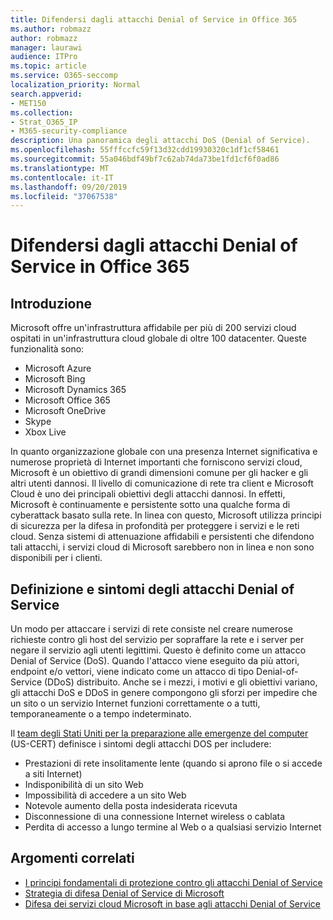 ```yaml
---
title: Difendersi dagli attacchi Denial of Service in Office 365
ms.author: robmazz
author: robmazz
manager: laurawi
audience: ITPro
ms.topic: article
ms.service: O365-seccomp
localization_priority: Normal
search.appverid:
- MET150
ms.collection:
- Strat_O365_IP
- M365-security-compliance
description: Una panoramica degli attacchi DoS (Denial of Service).
ms.openlocfilehash: 55fffccfc59f13d32cdd19930320c1df1cf58461
ms.sourcegitcommit: 55a046bdf49bf7c62ab74da73be1fd1cf6f0ad86
ms.translationtype: MT
ms.contentlocale: it-IT
ms.lasthandoff: 09/20/2019
ms.locfileid: "37067538"
---
```

# <a name="defend-against-denial-of-service-attacks-in-office-365"></a>Difendersi dagli attacchi Denial of Service in Office 365

## <a name="introduction"></a>Introduzione

Microsoft offre un'infrastruttura affidabile per più di 200 servizi cloud ospitati in un'infrastruttura cloud globale di oltre 100 datacenter. Queste funzionalità sono:

- Microsoft Azure
- Microsoft Bing
- Microsoft Dynamics 365
- Microsoft Office 365
- Microsoft OneDrive
- Skype
- Xbox Live

In quanto organizzazione globale con una presenza Internet significativa e numerose proprietà di Internet importanti che forniscono servizi cloud, Microsoft è un obiettivo di grandi dimensioni comune per gli hacker e gli altri utenti dannosi. Il livello di comunicazione di rete tra client e Microsoft Cloud è uno dei principali obiettivi degli attacchi dannosi. In effetti, Microsoft è continuamente e persistente sotto una qualche forma di cyberattack basato sulla rete. In linea con questo, Microsoft utilizza principi di sicurezza per la difesa in profondità per proteggere i servizi e le reti cloud. Senza sistemi di attenuazione affidabili e persistenti che difendono tali attacchi, i servizi cloud di Microsoft sarebbero non in linea e non sono disponibili per i clienti.

## <a name="definition-and-symptoms-of-denial-of-service-attacks"></a>Definizione e sintomi degli attacchi Denial of Service

Un modo per attaccare i servizi di rete consiste nel creare numerose richieste contro gli host del servizio per sopraffare la rete e i server per negare il servizio agli utenti legittimi. Questo è definito come un attacco Denial of Service (DoS). Quando l'attacco viene eseguito da più attori, endpoint e/o vettori, viene indicato come un attacco di tipo Denial-of-Service (DDoS) distribuito. Anche se i mezzi, i motivi e gli obiettivi variano, gli attacchi DoS e DDoS in genere compongono gli sforzi per impedire che un sito o un servizio Internet funzioni correttamente o a tutti, temporaneamente o a tempo indeterminato.

Il [team degli Stati Uniti per la preparazione alle emergenze del computer](https://www.us-cert.gov/) (US-CERT) definisce i sintomi degli attacchi DOS per includere:

- Prestazioni di rete insolitamente lente (quando si aprono file o si accede a siti Internet)
- Indisponibilità di un sito Web
- Impossibilità di accedere a un sito Web
- Notevole aumento della posta indesiderata ricevuta
- Disconnessione di una connessione Internet wireless o cablata
- Perdita di accesso a lungo termine al Web o a qualsiasi servizio Internet

## <a name="related-topics"></a>Argomenti correlati

- [I principi fondamentali di protezione contro gli attacchi Denial of Service](office-365-core-principles-of-defense-against-dos-attacks.md)
- [Strategia di difesa Denial of Service di Microsoft](office-365-microsoft-dos-defense-strategy.md)
- [Difesa dei servizi cloud Microsoft in base agli attacchi Denial of Service](office-365-defending-cloud-services-against-dos-attacks.md)
